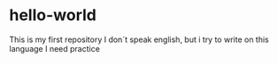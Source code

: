 # hello-world
This is my first repository
I don´t speak english, but i try to write on this language
I need practice
